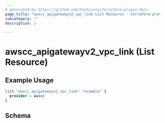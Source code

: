 ```yaml
---
# generated by https://github.com/hashicorp/terraform-plugin-docs
page_title: "awscc_apigatewayv2_vpc_link List Resource - terraform-provider-awscc"
subcategory: ""
description: |-
  
---
```


# awscc_apigatewayv2_vpc_link (List Resource)



## Example Usage

```terraform
list "awscc_apigatewayv2_vpc_link" "example" {
  provider = awscc
}
```

<!-- schema generated by tfplugindocs -->
## Schema

